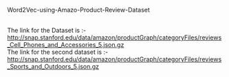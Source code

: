 Word2Vec-using-Amazo-Product-Review-Dataset <br><br>

The link for the Dataset is :- http://snap.stanford.edu/data/amazon/productGraph/categoryFiles/reviews_Cell_Phones_and_Accessories_5.json.gz<br>
The link for the second dataset is :- http://snap.stanford.edu/data/amazon/productGraph/categoryFiles/reviews_Sports_and_Outdoors_5.json.gz<br>
